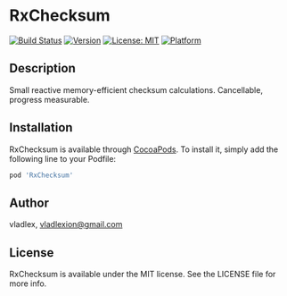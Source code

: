 # RxChecksum
[![Build Status](https://app.bitrise.io/app/1953dc60facda3c3/status.svg?token=IG1teqh8CSz-jQKliLVQLA&branch=master)](https://app.bitrise.io/app/1953dc60facda3c3)
[![Version](https://img.shields.io/cocoapods/v/RxChecksum.svg?style=flat)](https://cocoapods.org/pods/RxChecksum)
[![License: MIT](https://img.shields.io/badge/License-MIT-yellow.svg)](https://opensource.org/licenses/MIT)
[![Platform](https://img.shields.io/cocoapods/p/RxChecksum.svg?style=flat)](https://cocoapods.org/pods/RxChecksum)

## Description
Small reactive memory-efficient checksum calculations. Cancellable, progress measurable.

## Installation

RxChecksum is available through [CocoaPods](https://cocoapods.org). To install
it, simply add the following line to your Podfile:

```ruby
pod 'RxChecksum'
```

## Author

vladlex, vladlexion@gmail.com

## License

RxChecksum is available under the MIT license. See the LICENSE file for more info.
